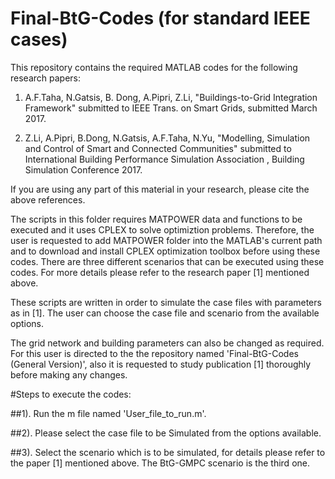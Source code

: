 # Final-BtG-Codes (for standard IEEE cases)

This repository contains the required MATLAB codes for the following research papers:

1. A.F.Taha, N.Gatsis, B. Dong, A.Pipri, Z.Li, "Buildings-to-Grid Integration Framework" submitted to IEEE Trans. on Smart Grids, submitted March 2017.

2. Z.Li, A.Pipri, B.Dong, N.Gatsis, A.F.Taha, N.Yu, "Modelling, Simulation and Control of Smart and Connected Communities" submitted to International Building Performance Simulation Association , Building Simulation Conference 2017.

If you are using any part of this material in your research, please cite the above references.

The scripts in this folder requires MATPOWER data and functions to be executed and it uses  CPLEX to solve optimiztion problems. Therefore, the user is requested to add MATPOWER folder into the MATLAB's current path and to download and install CPLEX optimization toolbox before using these codes.
There are three different scenarios that can be executed using these codes.  For more details please refer to the research paper [1] mentioned above.

These scripts are written in order to simulate the case files with parameters as in [1]. The user can choose the case file and scenario from the available options.

The grid network and building parameters can also be changed as required. For this user is directed to the the repository named 'Final-BtG-Codes (General Version)', also it is requested to study publication [1] thoroughly  before making any changes. 

#Steps to execute the codes:

##1). Run the m file named 'User_file_to_run.m'.

##2). Please select the case file to be Simulated from the options available.

##3). Select the scenario which is to be simulated, for details please refer to the paper [1] mentioned above. The BtG-GMPC scenario is the third one.
